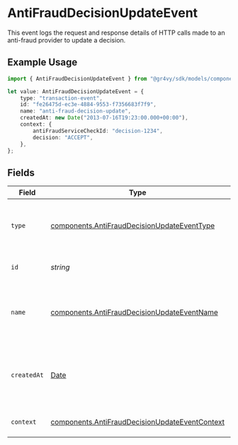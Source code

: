 # AntiFraudDecisionUpdateEvent

This event logs the request and response details of HTTP calls made to an anti-fraud provider to update a decision.

## Example Usage

```typescript
import { AntiFraudDecisionUpdateEvent } from "@gr4vy/sdk/models/components";

let value: AntiFraudDecisionUpdateEvent = {
    type: "transaction-event",
    id: "fe26475d-ec3e-4884-9553-f7356683f7f9",
    name: "anti-fraud-decision-update",
    createdAt: new Date("2013-07-16T19:23:00.000+00:00"),
    context: {
        antiFraudServiceCheckId: "decision-1234",
        decision: "ACCEPT",
    },
};
```

## Fields

| Field                                                                                                            | Type                                                                                                             | Required                                                                                                         | Description                                                                                                      | Example                                                                                                          |
| ---------------------------------------------------------------------------------------------------------------- | ---------------------------------------------------------------------------------------------------------------- | ---------------------------------------------------------------------------------------------------------------- | ---------------------------------------------------------------------------------------------------------------- | ---------------------------------------------------------------------------------------------------------------- |
| `type`                                                                                                           | [components.AntiFraudDecisionUpdateEventType](../../models/components/antifrauddecisionupdateeventtype.md)       | :heavy_minus_sign:                                                                                               | The type of this resource. Is always `transaction-event`.                                                        | transaction-event                                                                                                |
| `id`                                                                                                             | *string*                                                                                                         | :heavy_minus_sign:                                                                                               | The unique identifier for this event.                                                                            | fe26475d-ec3e-4884-9553-f7356683f7f9                                                                             |
| `name`                                                                                                           | [components.AntiFraudDecisionUpdateEventName](../../models/components/antifrauddecisionupdateeventname.md)       | :heavy_minus_sign:                                                                                               | The name of this resource. Is always `anti-fraud-decision-update`.                                               | anti-fraud-decision-update                                                                                       |
| `createdAt`                                                                                                      | [Date](https://developer.mozilla.org/en-US/docs/Web/JavaScript/Reference/Global_Objects/Date)                    | :heavy_minus_sign:                                                                                               | The date and time when this transaction event was created in our system.                                         | 2013-07-16T19:23:00.000+00:00                                                                                    |
| `context`                                                                                                        | [components.AntiFraudDecisionUpdateEventContext](../../models/components/antifrauddecisionupdateeventcontext.md) | :heavy_minus_sign:                                                                                               | Additional context for this event.                                                                               |                                                                                                                  |